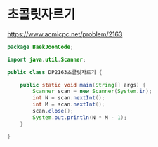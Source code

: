 # 초콜릿자르기
https://www.acmicpc.net/problem/2163
```java
package BaekJoonCode;

import java.util.Scanner;

public class DP2163초콜릿자르기 {

	public static void main(String[] args) {
		Scanner scan = new Scanner(System.in);
		int N = scan.nextInt();
		int M = scan.nextInt();
		scan.close();
		System.out.println(N * M - 1);
	}

}

```
